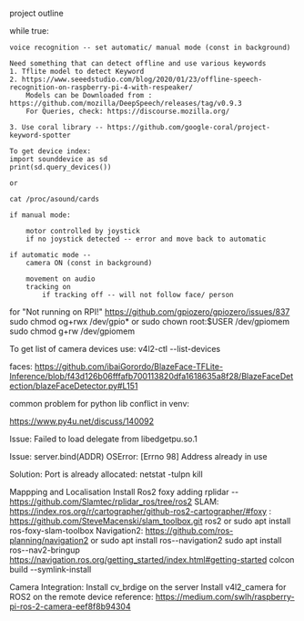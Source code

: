 project outline


while true:

    voice recognition -- set automatic/ manual mode (const in background)

    Need something that can detect offline and use various keywords
    1. Tflite model to detect Keyword 
    2. https://www.seeedstudio.com/blog/2020/01/23/offline-speech-recognition-on-raspberry-pi-4-with-respeaker/
        Models can be Downloaded from : https://github.com/mozilla/DeepSpeech/releases/tag/v0.9.3
        For Queries, check: https://discourse.mozilla.org/

    3. Use coral library -- https://github.com/google-coral/project-keyword-spotter

    To get device index:
    import sounddevice as sd
    print(sd.query_devices()) 

    or 

    cat /proc/asound/cards

    if manual mode:

        motor controlled by joystick 
        if no joystick detected -- error and move back to automatic

    if automatic mode --
        camera ON (const in background)

        movement on audio
        tracking on
            if tracking off -- will not follow face/ person


for "Not running on RPI!" https://github.com/gpiozero/gpiozero/issues/837
sudo chmod og+rwx /dev/gpio*
or 
sudo chown root:$USER /dev/gpiomem
sudo chmod g+rw /dev/gpiomem


To get list of camera devices use:
v4l2-ctl --list-devices


faces: https://github.com/ibaiGorordo/BlazeFace-TFLite-Inference/blob/f43d126b06fffafb700113820dfa1618635a8f28/BlazeFaceDetection/blazeFaceDetector.py#L151

common problem for python lib conflict in venv:

https://www.py4u.net/discuss/140092

Issue: Failed to load delegate from libedgetpu.so.1


Issue: server.bind(ADDR)
    OSError: [Errno 98] Address already in use

Solution: Port is already allocated:
netstat -tulpn
kill <pid>

Mappping and Localisation
Install Ros2 foxy 
adding rplidar -- https://github.com/Slamtec/rplidar_ros/tree/ros2
SLAM: https://index.ros.org/r/cartographer/github-ros2-cartographer/#foxy
    : https://github.com/SteveMacenski/slam_toolbox.git ros2
    or 
    sudo apt install ros-foxy-slam-toolbox
Navigation2: https://github.com/ros-planning/navigation2 
            or 
            sudo apt install ros-<ros2-distro>-navigation2
            sudo apt install ros-<ros2-distro>-nav2-bringup
            https://navigation.ros.org/getting_started/index.html#getting-started
colcon build --symlink-install


Camera Integration:
Install cv_brdige on the server 
Install v4l2_camera for ROS2 on the remote device
reference: https://medium.com/swlh/raspberry-pi-ros-2-camera-eef8f8b94304
